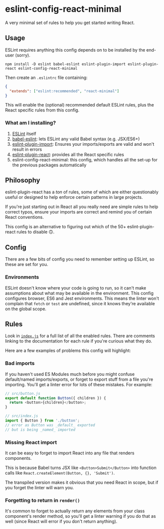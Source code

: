 # eslint-config-react-minimal

A very minimal set of rules to help you get started writing React.

## Usage

ESLint requires anything this config depends on to be installed by the end-user (sorry).

`npm install -D eslint babel-eslint eslint-plugin-import eslint-plugin-react eslint-config-react-minimal`

Then create an `.eslintrc` file containing:

```json
{
  "extends": ["eslint:recommended", "react-minimal"]
}
```

This will enable the (optional) recommended default ESLint rules, plus the React specific rules from this config.

### What am I installing?

1. [ESLint](https://eslint.org/docs/) itself
1. [babel-eslint](https://github.com/babel/babel-eslint): lets ESLint any valid Babel syntax (e.g. JSX/ES6+)
1. [eslint-plugin-import](https://github.com/benmosher/eslint-plugin-import): Ensures your imports/exports are valid and won't result in errors
1. [eslint-plugin-react](https://github.com/yannickcr/eslint-plugin-react): provides all the React specific rules
1. eslint-config-react-minimal: this config, which handles all the set-up for the previous packages automatically

## Philosophy

eslint-plugin-react has a _ton_ of rules, some of which are either questionably useful or designed to help enforce certain patterns in large projects.

If you're just starting out in React all you really need are simple rules to help correct typos, ensure your imports are correct and remind you of certain React conventions.

This config is an alternative to figuring out which of the 50+ eslint-plugin-react rules to disable 🙃.

## Config

There are a few bits of config you need to remember setting up ESLint, so these are set for you.

### Environments

ESLint doesn't know where your code is going to run, so it can't make assumptions about what may be available in the environment. This config configures browser, ES6 and Jest environments. This means the linter won't complain that `fetch` or `test` are undefined, since it knows they're available on the global scope.

## Rules

Look in [`index.js`](./index.js) for a full list of all the enabled rules. There are comments linking to the documentation for each rule if you're curious what they do.

Here are a few examples of problems this config will highlight:

### Bad imports

If you haven't used ES Modules much before you might confuse default/named imports/exports, or forget to export stuff from a file you're importing. You'll get a linter error for lots of these mistakes. For example:

```js
// src/button.js
export default function Button({ children }) {
  return <button>{children}</button>;
}

// src/index.js
import { Button } from './button';
// error as Button was _default_ exported
// but is being _named_ imported
```

### Missing React import

It can be easy to forget to import React into any file that renders components.

This is because Babel turns JSX like `<Button>Submit</Button>` into function calls like `React.createElement(Button, {}, 'Submit')`.

The transpiled version makes it obvious that you need React in scope, but if you forget the linter will warn you.

### Forgetting to return in `render()`

It's common to forget to actually return any elements from your class component's render method, so you'll get a linter warning if you do that as well (since React will error if you don't return anything).
